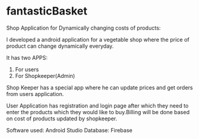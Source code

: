 # fantasticBasket
Shop Application for Dynamically changing costs of products:

I developed a android application for a vegetable shop where the price of
product can change dynamically everyday.

It has two APPS:
1) For users
2) For Shopkeeper(Admin)

Shop Keeper has a special app where he can update prices and get orders from
users application.

User Application has registration and login page after which they need to enter
the products which they would like to buy.Billing will be done based on cost of
products updated by shopkeeper.

Software used: Android Studio
Database: Firebase

